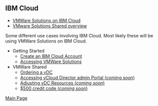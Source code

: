 ## IBM Cloud

- [VMWare Solutions on IBM Cloud](https://cloud.ibm.com/infrastructure/vmware-solutions/console)
- [VMware Solutions Shared overview](https://cloud.ibm.com/docs/vmwaresolutions?topic=vmwaresolutions-shared_overview)

Some different use cases involving IBM Cloud. Most likely these will be using VMWare Solutions on IBM Cloud.

- Getting Started
  - [Create an IBM Cloud Account](https://mlwiles.github.io/vmwaresolutions/ibmcloud/account/)
  - [Accessing VMWare Solutions](https://mlwiles.github.io/vmwaresolutions/ibmcloud/ic4v/)
- VMWare Shared
  - [Ordering a vDC](https://mlwiles.github.io/vmwaresolutions/ibmcloud/ordervdc/)
  - [Accessing vCloud Director admin Portal (_coming soon_)](https://mlwiles.github.io/vmwaresolutions/ibmcloud/orgadmin/)
  - [Adjusting vDC Resources (_coming soon_)](https://mlwiles.github.io/vmwaresolutions/ibmcloud/modifyvdc/)
  - [$500 credit code (_coming soon_)](https://mlwiles.github.io/vmwaresolutions/ibmcloud/500credit/)

[Main Page](https://mlwiles.github.io/vmwaresolutions)


